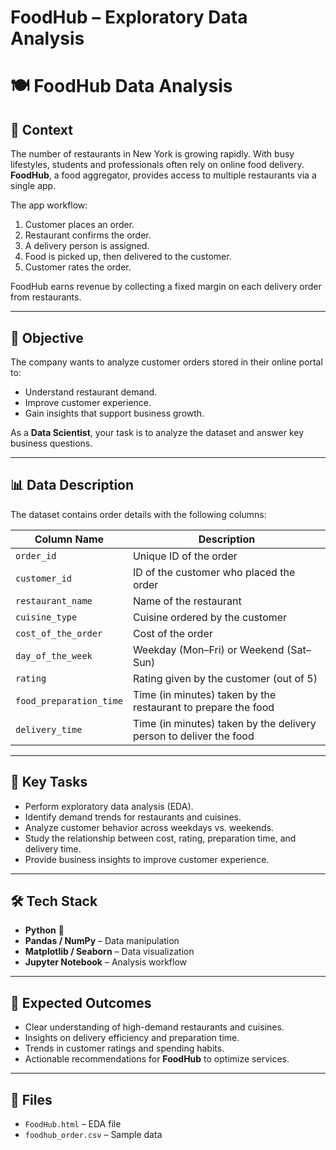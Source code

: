 # FoodHub – Exploratory Data Analysis

# 🍽️ FoodHub Data Analysis  

## 📌 Context  
The number of restaurants in New York is growing rapidly. With busy lifestyles, students and professionals often rely on online food delivery. **FoodHub**, a food aggregator, provides access to multiple restaurants via a single app.  

The app workflow:  
1. Customer places an order.  
2. Restaurant confirms the order.  
3. A delivery person is assigned.  
4. Food is picked up, then delivered to the customer.  
5. Customer rates the order.  

FoodHub earns revenue by collecting a fixed margin on each delivery order from restaurants.  

---

## 🎯 Objective  
The company wants to analyze customer orders stored in their online portal to:  
- Understand restaurant demand.  
- Improve customer experience.  
- Gain insights that support business growth.  

As a **Data Scientist**, your task is to analyze the dataset and answer key business questions.  

---

## 📊 Data Description  

The dataset contains order details with the following columns:  

| Column Name            | Description |
|------------------------|-------------|
| `order_id`             | Unique ID of the order |
| `customer_id`          | ID of the customer who placed the order |
| `restaurant_name`      | Name of the restaurant |
| `cuisine_type`         | Cuisine ordered by the customer |
| `cost_of_the_order`    | Cost of the order |
| `day_of_the_week`      | Weekday (Mon–Fri) or Weekend (Sat–Sun) |
| `rating`               | Rating given by the customer (out of 5) |
| `food_preparation_time`| Time (in minutes) taken by the restaurant to prepare the food |
| `delivery_time`        | Time (in minutes) taken by the delivery person to deliver the food |

---

## 🚀 Key Tasks  
- Perform exploratory data analysis (EDA).  
- Identify demand trends for restaurants and cuisines.  
- Analyze customer behavior across weekdays vs. weekends.  
- Study the relationship between cost, rating, preparation time, and delivery time.  
- Provide business insights to improve customer experience.  

---

## 🛠️ Tech Stack  
- **Python** 🐍  
- **Pandas / NumPy** – Data manipulation  
- **Matplotlib / Seaborn** – Data visualization  
- **Jupyter Notebook** – Analysis workflow  

---

## 📌 Expected Outcomes  
- Clear understanding of high-demand restaurants and cuisines.  
- Insights on delivery efficiency and preparation time.  
- Trends in customer ratings and spending habits.  
- Actionable recommendations for **FoodHub** to optimize services.  

---

## 📁 Files
- `FoodHub.html` – EDA file
- `foodhub_order.csv` – Sample data
